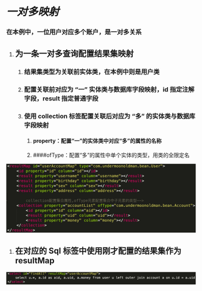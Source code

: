 # ***一对多映射***

### **在本例中，一位用户对应多个账户，是一对多关系**

1. ## 为一条一对多查询配置结果集映射

   1. ### 结果集类型为关联前实体类，在本例中则是用户类

   2. ### 配置关联前对应为 “一” 实体类与数据库字段映射，id 指定注解字段，result 指定普通字段

   3. ### 使用 collection 标签配置关联后对应为 “多” 的实体类与数据库字段映射

      1. #### property：配置“一”的实体类中对应“多”的属性的名称

      2. ####ofType：配置“多”的属性中单个实体的类型，用类的全限定名 

![正事配图](https://raw.githubusercontent.com/undermoonoldman/JavaFamilyBucket/master/Resource/IMG/076.jpg)

1. ## 在对应的 Sql 标签中使用刚才配置的结果集作为 resultMap

![正事配图](https://raw.githubusercontent.com/undermoonoldman/JavaFamilyBucket/master/Resource/IMG/077.jpg)